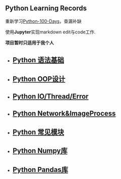 ## Python Learning Records



重新学习[Python-100-Days](https://github.com/jackfrued/Python-100-Days)，查漏补缺

使用**Jupyter**实现markdown edit与code工作.

**项目暂时只适用于我个人**

* ## [Python 语法基础](./Python语法基础)

* ## [Python OOP设计](./Python面向对象设计)

* ## [Python IO/Thread/Error](./PythonIO-多线程-异常)

* ## [Python Network&ImageProcess](./Python网络编程与图像处理基础)

* ## [Python 常见模块](./Python常见模块)

* ## [Python Numpy库](./Python数据处理/Numpy库.ipynb)

* ## [Python Pandas库](./Python数据处理/Pandas库-DataFrame类.ipynb)
